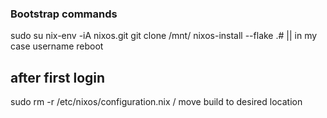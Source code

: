 ### Bootstrap commands

sudo su
nix-env -iA nixos.git
git clone <url> /mnt/<path>
nixos-install --flake .#<host>  || in my case username
reboot

## after first login 
sudo rm -r /etc/nixos/configuration.nix
/ move build to desired location
